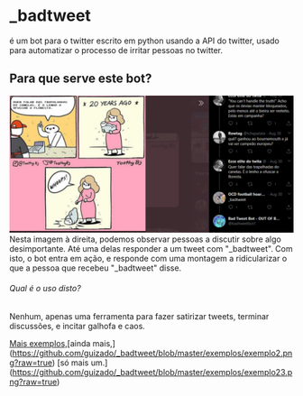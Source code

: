 # _badtweet
é um bot para o twitter escrito em python usando a API do twitter, usado para automatizar o processo de irritar pessoas no twitter.

## Para que serve este bot?

![Exemplo1](https://github.com/guizado/_badtweet/blob/master/exemplos/exemplo1.png?raw=true)   Nesta imagem à direita, podemos observar pessoas a discutir sobre algo desimportante. Até uma delas responder a um tweet com "_badtweet". Com isto, o bot entra em ação, e responde com uma montagem a ridicularizar o que a pessoa que recebeu "_badtweet" disse. 
###### Qual é o uso disto?
Nenhum, apenas uma ferramenta para fazer satirizar tweets, terminar discussões, e incitar galhofa e caos.

[Mais exemplos,](https://github.com/guizado/_badtweet/blob/master/exemplos/image.png?raw=true)[ainda mais,] (https://github.com/guizado/_badtweet/blob/master/exemplos/exemplo2.png?raw=true) [só mais um.] (https://github.com/guizado/_badtweet/blob/master/exemplos/exemplo23.png?raw=true)
